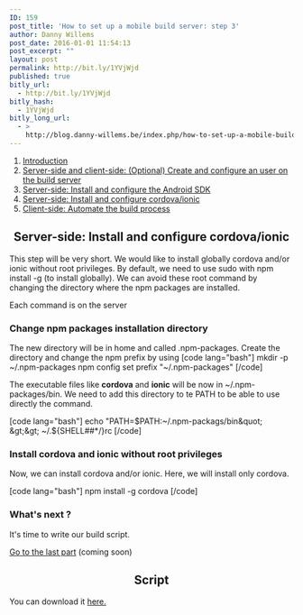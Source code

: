 ```yaml
---
ID: 159
post_title: 'How to set up a mobile build server: step 3'
author: Danny Willems
post_date: 2016-01-01 11:54:13
post_excerpt: ""
layout: post
permalink: http://bit.ly/1YVjWjd
published: true
bitly_url:
  - http://bit.ly/1YVjWjd
bitly_hash:
  - 1YVjWjd
bitly_long_url:
  - >
    http://blog.danny-willems.be/index.php/how-to-set-up-a-mobile-build-server-step-3/
---
```

<ol>
	<li><a href="http://blog.danny-willems.be/index.php/how-to-set-up-a-mobile-build-server/">Introduction</a></li>
	<li><a href="http://blog.danny-willems.be/index.php/how-to-set-up-a-mobile-build-server-step-1/">Server-side and client-side: (Optional) Create and configure an user on the build server</a></li>
	<li><a href="http://blog.danny-willems.be/index.php/how-to-set-up-a-mobile-build-server-step-2/">Server-side: Install and configure the Android SDK</a></li>
	<li><a href="http://blog.danny-willems.be/index.php/how-to-set-up-a-mobile-build-server-step-3/">Server-side: Install and configure cordova/ionic</a></li>
	<li><a href="http://blog.danny-willems.be/index.php/how-to-set-up-a-mobile-build-server-step-4/">Client-side: Automate the build process</a></li>
</ol>

<h2 style="text-align: center">Server-side: Install and configure cordova/ionic</h2>

This step will be very short. We would like to install globally cordova and/or ionic without root privileges. By default, we need to use sudo with npm install -g (to install globally).
We can avoid these root command by changing the directory where the npm packages are installed.

<div>Each command is on the server</div>

<h3>Change npm packages installation directory</h3>

The new directory will be in home and called .npm-packages. Create the directory and change the npm prefix by using
[code lang="bash"]
mkdir -p ~/.npm-packages
npm config set prefix &quot;~/.npm-packages&quot;
[/code]

The executable files like <strong>cordova</strong> and <strong>ionic</strong> will be now in ~/.npm-packages/bin. We need to add this directory to te PATH to be able to use directly the command.

[code lang="bash"]
echo &quot;PATH=$PATH:~/.npm-packags/bin&quot; &gt;&gt; ~/.${SHELL##*/}rc
[/code]

<h3>Install cordova and ionic without root privileges</h3>

Now, we can install cordova and/or ionic. Here, we will install only cordova.

[code lang="bash"]
npm install -g cordova
[/code]

<h3>What's next ?</h3>

It's time to write our build script.

<span class="dashicons dashicons-arrow-right-alt"></span><a href="http://blog.danny-willems.be/index.php/how-to-set-up-a-mobile-build-server-step-4/">Go to the last part</a> (coming soon)

<h2 style="text-align: center">Script</h2>

You can download it <a href="http://blog.danny-willems.be/index.php/download/script-how-to-set-up-a-mobile-build-server-step-3/">here.</a>